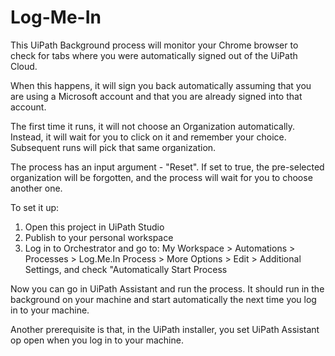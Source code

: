 # Log-Me-In

This UiPath Background process will monitor your Chrome browser to check for tabs where you were automatically signed out of the UiPath Cloud.

When this happens, it will sign you back automatically assuming that you are using a Microsoft account and that you are already signed into that account.

The first time it runs, it will not choose an Organization automatically. Instead, it will wait for you to click on it and remember your choice. Subsequent runs will pick that same organization.

The process has an input argument - "Reset". If set to true, the pre-selected organization will be forgotten, and the process will wait for you to choose another one.

To set it up:

1. Open this project in UiPath Studio
2. Publish to your personal workspace
3. Log in to Orchestrator and go to: My Workspace > Automations > Processes > Log.Me.In Process > More Options > Edit > Additional Settings, and check "Automatically Start Process

Now you can go in UiPath Assistant and run the process. It should run in the background on your machine and start automatically the next time you log in to your machine.

Another prerequisite is that, in the UiPath installer, you set UiPath Assistant op open when you log in to your machine.

